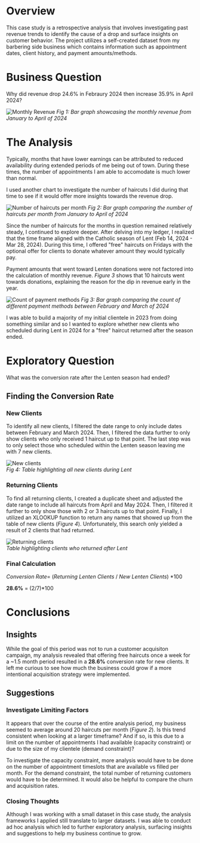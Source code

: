 # Overview
This case study is a retrospective analysis that involves investigating past revenue trends to identify the cause of a drop and surface insights on customer behavior. The project utilizes a self-created dataset from my barbering side business which contains information such as appointment dates, client history, and payment amounts/methods.  

# Business Question
Why did revenue drop 24.6% in Febraury 2024 then increase 35.9% in April 2024?

![Monthly Revenue](assets/1monthly_revenue.png)
*Fig 1: Bar graph showcasing the monthly revenue from January to April of 2024*

# The Analysis
Typically, months that have lower earnings can be attributed to reduced availability during extended periods of me being out of town. During these times, the number of appointments I am able to accomodate is much lower than normal. 

I used another chart to investigate the number of haircuts I did during that time to see if it would offer more insights towards the revenue drop.   

 ![Number of haircuts per month](assets/2num_haircuts.png)
 *Fig 2: Bar graph comparing the number of haircuts per month from January to April of 2024*

Since the number of haircuts for the months in question remained relatively steady, I continued to explore deeper. After delving into my ledger, I realized that the time frame aligned with the Catholic season of Lent (Feb 14, 2024 - Mar 28, 2024). During this time, I offered "free" haircuts on Fridays with the optional offer for clients to donate whatever amount they would typically pay.

Payment amounts that went toward Lenten donations were not factored into the calculation of monthly revenue. *Figure 3* shows that 10 haircuts went towards donations, explaining the reason for the dip in revenue early in the year. 

![Count of payment methods](assets/3payment_types.png)
*Fig 3: Bar graph comparing the count of different payment methods between February and March of 2024*

I was able to build a majority of my initial clientele in 2023 from doing something similar and so I wanted to explore whether new clients who scheduled during Lent in 2024 for a "free" haircut returned after the season ended.

# Exploratory Question
What was the conversion rate after the Lenten season had ended?

## Finding the Conversion Rate
### New Clients
To identify all new clients, I filtered the date range to only include dates between February and March 2024. Then, I filtered the data further to only show clients who only received 1 haircut up to that point. The last step was to only select those who scheduled within the Lenten season leaving me with 7 new clients.

![New clients](assets/4new_clients.png)   
*Fig 4: Table highlighting all new clients during Lent*
### Returning Clients
To find all returning clients, I created a duplicate sheet and adjusted the date range to include all haircuts from April and May 2024. Then, I filtered it further to only show those with 2 or 3 haircuts up to that point. Finally, I utilized an XLOOKUP function to return any names that showed up from the table of new clients (*Figure 4*). Unfortunately, this search only yielded a result of 2 clients that had returned.

![Returning clients](assets/5returning_clients.png)   
*Table highlighting clients who returned after Lent*

### Final Calculation
$Conversion$ $Rate=$ ($Returning$ $Lenten$ $Clients$ $/$  $New$ $Lenten$ $Clients$) $* 100$

**28.6%** = (2/7)*100


# Conclusions
## Insights
While the goal of this period was not to run a customer acquisiton campaign, my analysis revealed that offering free haircuts once a week for a ~1.5 month period resulted in a **28.6%** conversion rate for new clients. It left me curious to see how much the business could grow if a more intentional acquisition strategy were implemented.

## Suggestions
### Investigate Limiting Factors
It appears that over the course of the entire analysis period, my business seemed to average around 20 haircuts per month (*Figure 2*). Is this trend consistent when looking at a larger timeframe? And if so, is this due to a limit on the number of appointments I had available (capacity constraint) or due to the size of my clientele (demand constraint)? 

To investigate the capacity constraint, more analysis would have to be done on the number of appointment timeslots that are available vs filled per month.  For the demand constraint, the total number of returning customers would have to be determined. It would also be helpful to compare the churn and acquisition rates.

### Closing Thoughts
Although I was working with a small dataset in this case study, the analysis frameworks I applied still translate to larger datasets. I was able to conduct ad hoc analysis which led to further exploratory analysis, surfacing insights and suggestions to help my business continue to grow.
